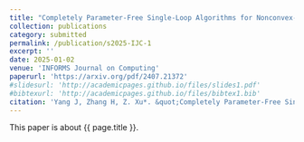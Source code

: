 ```yaml
---
title: "Completely Parameter-Free Single-Loop Algorithms for Nonconvex-Concave Minimax Problems"
collection: publications
category: submitted
permalink: /publication/s2025-IJC-1
excerpt: ''
date: 2025-01-02
venue: 'INFORMS Journal on Computing'
paperurl: 'https://arxiv.org/pdf/2407.21372'
#slidesurl: 'http://academicpages.github.io/files/slides1.pdf'
#bibtexurl: 'http://academicpages.github.io/files/bibtex1.bib'
citation: 'Yang J, Zhang H, Z. Xu*. &quot;Completely Parameter-Free Single-Loop Algorithms for Nonconvex-Concave Minimax Problems.&quot; <i>INFORMS Journal on Computing</i>. submitted. (2025).'
---
```

This paper is about {{ page.title }}.
